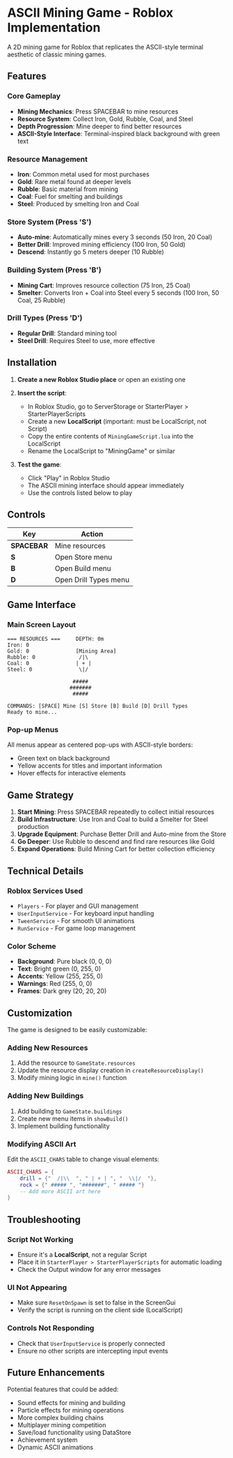 # ASCII Mining Game - Roblox Implementation

A 2D mining game for Roblox that replicates the ASCII-style terminal aesthetic of classic mining games.

## Features

### Core Gameplay
- **Mining Mechanics**: Press SPACEBAR to mine resources
- **Resource System**: Collect Iron, Gold, Rubble, Coal, and Steel
- **Depth Progression**: Mine deeper to find better resources
- **ASCII-Style Interface**: Terminal-inspired black background with green text

### Resource Management
- **Iron**: Common metal used for most purchases
- **Gold**: Rare metal found at deeper levels
- **Rubble**: Basic material from mining
- **Coal**: Fuel for smelting and buildings
- **Steel**: Produced by smelting Iron and Coal

### Store System (Press 'S')
- **Auto-mine**: Automatically mines every 3 seconds (50 Iron, 20 Coal)
- **Better Drill**: Improved mining efficiency (100 Iron, 50 Gold)
- **Descend**: Instantly go 5 meters deeper (10 Rubble)

### Building System (Press 'B')
- **Mining Cart**: Improves resource collection (75 Iron, 25 Coal)
- **Smelter**: Converts Iron + Coal into Steel every 5 seconds (100 Iron, 50 Coal, 25 Rubble)

### Drill Types (Press 'D')
- **Regular Drill**: Standard mining tool
- **Steel Drill**: Requires Steel to use, more effective

## Installation

1. **Create a new Roblox Studio place** or open an existing one
2. **Insert the script**:
   - In Roblox Studio, go to ServerStorage or StarterPlayer > StarterPlayerScripts
   - Create a new **LocalScript** (important: must be LocalScript, not Script)
   - Copy the entire contents of `MiningGameScript.lua` into the LocalScript
   - Rename the LocalScript to "MiningGame" or similar

3. **Test the game**:
   - Click "Play" in Roblox Studio
   - The ASCII mining interface should appear immediately
   - Use the controls listed below to play

## Controls

| Key | Action |
|-----|---------|
| **SPACEBAR** | Mine resources |
| **S** | Open Store menu |
| **B** | Open Build menu |
| **D** | Open Drill Types menu |

## Game Interface

### Main Screen Layout
```
=== RESOURCES ===     DEPTH: 0m
Iron: 0
Gold: 0               [Mining Area]
Rubble: 0              /|\
Coal: 0               | + |
Steel: 0               \|/

                     #####
                    #######
                     #####

COMMANDS: [SPACE] Mine [S] Store [B] Build [D] Drill Types
Ready to mine...
```

### Pop-up Menus
All menus appear as centered pop-ups with ASCII-style borders:
- Green text on black background
- Yellow accents for titles and important information
- Hover effects for interactive elements

## Game Strategy

1. **Start Mining**: Press SPACEBAR repeatedly to collect initial resources
2. **Build Infrastructure**: Use Iron and Coal to build a Smelter for Steel production
3. **Upgrade Equipment**: Purchase Better Drill and Auto-mine from the Store
4. **Go Deeper**: Use Rubble to descend and find rare resources like Gold
5. **Expand Operations**: Build Mining Cart for better collection efficiency

## Technical Details

### Roblox Services Used
- `Players` - For player and GUI management
- `UserInputService` - For keyboard input handling
- `TweenService` - For smooth UI animations
- `RunService` - For game loop management

### Color Scheme
- **Background**: Pure black (0, 0, 0)
- **Text**: Bright green (0, 255, 0)
- **Accents**: Yellow (255, 255, 0)
- **Warnings**: Red (255, 0, 0)
- **Frames**: Dark grey (20, 20, 20)

## Customization

The game is designed to be easily customizable:

### Adding New Resources
1. Add the resource to `GameState.resources`
2. Update the resource display creation in `createResourceDisplay()`
3. Modify mining logic in `mine()` function

### Adding New Buildings
1. Add building to `GameState.buildings`
2. Create new menu items in `showBuild()`
3. Implement building functionality

### Modifying ASCII Art
Edit the `ASCII_CHARS` table to change visual elements:
```lua
ASCII_CHARS = {
    drill = {"  /|\\  ", " | + | ", "  \\|/  "},
    rock = {" ##### ", "#######", " ##### "}
    -- Add more ASCII art here
}
```

## Troubleshooting

### Script Not Working
- Ensure it's a **LocalScript**, not a regular Script
- Place it in `StarterPlayer > StarterPlayerScripts` for automatic loading
- Check the Output window for any error messages

### UI Not Appearing
- Make sure `ResetOnSpawn` is set to false in the ScreenGui
- Verify the script is running on the client side (LocalScript)

### Controls Not Responding
- Check that `UserInputService` is properly connected
- Ensure no other scripts are intercepting input events

## Future Enhancements

Potential features that could be added:
- Sound effects for mining and building
- Particle effects for mining operations
- More complex building chains
- Multiplayer mining competition
- Save/load functionality using DataStore
- Achievement system
- Dynamic ASCII animations